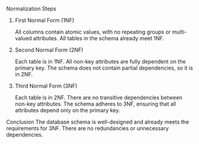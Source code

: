 Normalization Steps
1. First Normal Form (1NF)

    All columns contain atomic values, with no repeating groups or multi-valued attributes.
    All tables in the schema already meet 1NF.

2. Second Normal Form (2NF)

    Each table is in 1NF.
    All non-key attributes are fully dependent on the primary key.
    The schema does not contain partial dependencies, so it is in 2NF.

3. Third Normal Form (3NF)

    Each table is in 2NF.
    There are no transitive dependencies between non-key attributes.
    The schema adheres to 3NF, ensuring that all attributes depend only on the primary key.

Conclusion
The database schema is well-designed and already meets the requirements for 3NF. There are no redundancies or unnecessary dependencies.